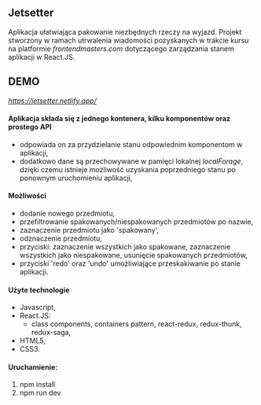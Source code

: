 
## Jetsetter

Aplikacja ułatwiająca pakowanie niezbędnych rzeczy na wyjazd. Projekt stworzony w ramach utrwalenia wiadomości pozyskanych w trakcie kursu na platformie *frontendmasters.com* dotyczącego zarządzania stanem aplikacji w React.JS.

## DEMO

*https://jetsetter.netlify.app/*

#### Aplikacja składa się z jednego kontenera, kilku komponentów oraz prostego API

* odpowiada on za przydzielanie stanu odpowiednim komponentom w aplikacji,
* dodatkowo dane są przechowywane w pamięci lokalnej *localForage*, dzięki czemu istnieje możliwość uzyskania poprzedniego stanu po ponownym uruchomieniu aplikacji,

#### Możliwości

* dodanie nowego przedmiotu,
* przefiltrowanie spakowanych/niespakowanych przedmiotów po nazwie,
* zaznaczenie przedmiotu jako 'spakowany',
* odznaczenie przedmiotu,
* przyciski: zaznaczenie wszystkich jako spakowane, zaznaczenie wszystkich jako niespakowane, usunięcie spakowanych przedmiotów,
* przyciski 'redo' oraz 'undo' umożliwiające przeskakiwanie po stanie aplikacji.

#### Użyte technologie

* Javascript,
* React.JS:
  * class components, containers pattern,  react-redux, redux-thunk, redux-saga,
* HTML5,
* CSS3.

#### Uruchamienie:

1. npm install
2. npm run dev

